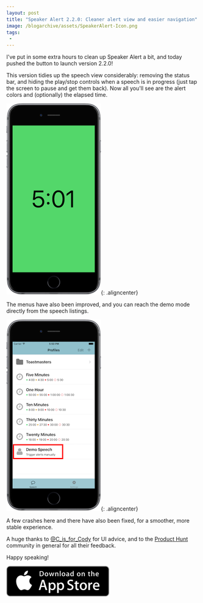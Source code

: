 ```yaml
---
layout: post
title: "Speaker Alert 2.2.0: Cleaner alert view and easier navigation"
image: /blogarchive/assets/SpeakerAlert-Icon.png
tags:
 -
---
```


I've put in some extra hours to clean up Speaker Alert a bit, and today pushed the button to launch version 2.2.0!

This version tidies up the speech view considerably: removing the status bar, and hiding the play/stop controls when a speech is in progress (just tap the screen to pause and get them back). Now all you'll see are the alert colors and (optionally) the elapsed time.

![Simplified speech view](/blogarchive/assets/speaker-alert-2-dot-2-0-cleaner-alert-view-and-easier-navigation/clean_speech.png){: .aligncenter}

The menus have also been improved, and you can reach the demo mode directly from the speech listings.

![Demo mode in speech listings](/blogarchive/assets/speaker-alert-2-dot-2-0-cleaner-alert-view-and-easier-navigation/demo_mode.png){: .aligncenter}

A few crashes here and there have also been fixed, for a smoother, more stable experience.

A huge thanks to [@C_is_for_Cody](https://twitter.com/C_is_for_Cody) for UI advice, and to the [Product Hunt](https://www.producthunt.com/) community in general for all their feedback.

Happy speaking!

[![App Store](/blogarchive/assets/appstore-badge.svg)](https://itunes.apple.com/us/app/speaker-alert/id488585337?mt=8)

